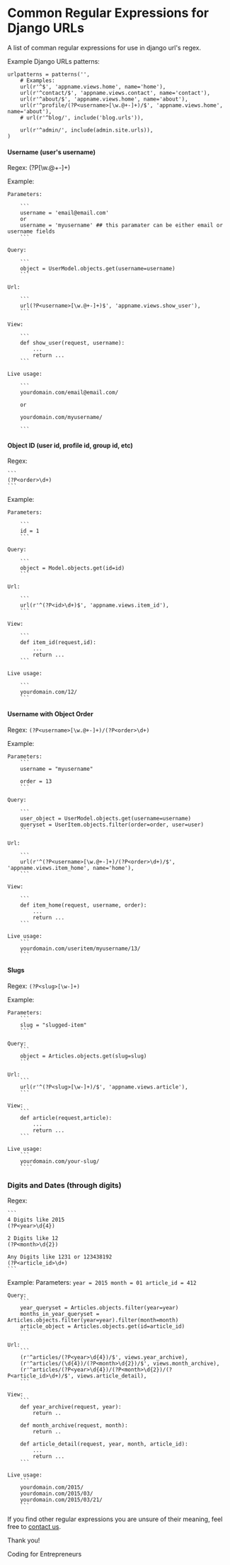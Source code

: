 Common Regular Expressions for Django URLs
======

A list of comman regular expressions for use in django url's regex.


Example Django URLs patterns:

```
urlpatterns = patterns('',
    # Examples:
    url(r'^$', 'appname.views.home', name='home'),
    url(r'^contact/$', 'appname.views.contact', name='contact'),
    url(r'^about/$', 'appname.views.home', name='about'),
    url(r'^profile/(?P<username>[\w.@+-]+)/$', 'appname.views.home', name='about'),
    # url(r'^blog/', include('blog.urls')),

    url(r'^admin/', include(admin.site.urls)),
)

```




#### Username (user's username)

Regex:
    (?P<username>[\w.@+-]+)

Example:

    Parameters:

        ``` 
        username = 'email@email.com' 
        or 
        username = 'myusername' ## this paramater can be either email or username fields
        ```

    Query:

        ```
        object = UserModel.objects.get(username=username)
        ```

    Url:

        ```
        url(?P<username>[\w.@+-]+)$', 'appname.views.show_user'),
        ```

    View:

        ```
        def show_user(request, username):
            ...
            return ...
        ```

    Live usage:

        ```
        yourdomain.com/email@email.com/

        or

        yourdomain.com/myusername/

        ```


#### Object ID (user id, profile id, group id, etc)
Regex:

    ```
    (?P<order>\d+)
    ```

Example:

    Parameters:

        ```
        id = 1
        ```

    Query:

        ```
        object = Model.objects.get(id=id)
        ```

    Url:

        ```
        url(r'^(?P<id>\d+)$', 'appname.views.item_id'),
        ```

    View:

        ```
        def item_id(request,id):
            ...
            return ...
        ```

    Live usage:

        ```
        yourdomain.com/12/
        ```


#### Username with Object Order
Regex:
    ```
    (?P<username>[\w.@+-]+)/(?P<order>\d+)
    ```

Example:

    Parameters: 
        ```
        username = "myusername"

        order = 13
        ```

    Query:

        ```
        user_object = UserModel.objects.get(username=username)
        queryset = UserItem.objects.filter(order=order, user=user)
        ```

    Url:

        ```
        url(r'^(?P<username>[\w.@+-]+)/(?P<order>\d+)/$', 'appname.views.item_home', name='home'),
        ```

    View:

        ```
        def item_home(request, username, order):
            ...
            return ...
        ```

    Live usage:
        ```
        yourdomain.com/useritem/myusername/13/
        ```



#### Slugs
Regex:
    ```
    (?P<slug>[\w-]+)
    ```

Example:

    Parameters: 
        ```
        slug = "slugged-item"
        ```

    Query:
        ```
        object = Articles.objects.get(slug=slug)
        ```

    Url:
        ```
        url(r'^(?P<slug>[\w-]+)/$', 'appname.views.article'),
        ```

    View:
        ```
        def article(request,article):
            ...
            return ...
        ```

    Live usage:
        ```
        yourdomain.com/your-slug/
        ````


### Digits and Dates (through digits)

Regex:
    
    ```
    4 Digits like 2015
    (?P<year>\d{4})

    2 Digits like 12
    (?P<month>\d{2})

    Any Digits like 1231 or 123438192
    (?P<article_id>\d+)
    ``` 

Example:
    Parameters: 
        ```
        year = 2015
        month = 01
        article_id = 412
        ```

    Query:
        ```
        year_queryset = Articles.objects.filter(year=year)
        months_in_year_queryset = Articles.objects.filter(year=year).filter(month=month)
        article_object = Articles.objects.get(id=article_id)
        ```

    Url:
        ```
        (r'^articles/(?P<year>\d{4})/$', views.year_archive),
        (r'^articles/(\d{4})/(?P<month>\d{2})/$', views.month_archive),
        (r'^articles/(?P<year>\d{4})/(?P<month>\d{2})/(?P<article_id>\d+)/$', views.article_detail),
        ```

    View:
        ```
        def year_archive(request, year):
            return ..

        def month_archive(request, month):
            return ..

        def article_detail(request, year, month, article_id):
            ...
            return ...
        ```
    
    Live usage:
        ```
        yourdomain.com/2015/
        yourdomain.com/2015/03/
        yourdomain.com/2015/03/21/
        ```
    



If you find other regular expressions you are unsure of their meaning, feel free to [contact us](mailto:codingforentrepreneurs@gmail.com).

Thank you!

Coding for Entrepreneurs
